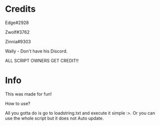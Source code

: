 # Credits
Edge#2928

Zwolf#3762

Zinnia#9303

Wally - Don't have his Discord.

ALL SCRIPT OWNERS GET CREDIT!!


# Info
This was made for fun!

How to use?

All you gotta do is go to loadstring.txt and execute it simple :>. Or you can use the whole script but it does not Auto update.

